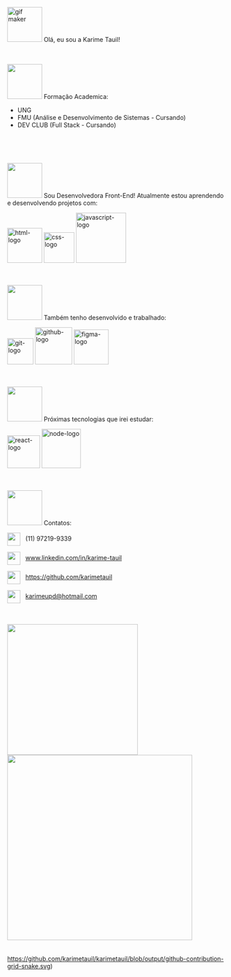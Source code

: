 <a href="https://picasion.com/" title="gif maker"><img src="https://i.picasion.com/pic92/26b49378ca1d64c6b17f077c964aad01.gif" border="0" alt="gif maker" width=80px></a> Olá, eu sou a Karime Tauil! 
<br>
<br>
<br>

<img src="https://user-images.githubusercontent.com/106276964/195896682-7d916f81-2c6f-4529-8484-404e941c5b45.png" width=80px> Formação Academica:
- UNG 
- FMU (Análise e Desenvolvimento de Sistemas - Cursando)
- DEV CLUB (Full Stack - Cursando)
<br>
<br>
<br>

<img src="https://user-images.githubusercontent.com/106276964/195898090-0b2ec083-58ff-4daa-a6bd-26339074b49d.png" width=80px> Sou Desenvolvedora Front-End! Atualmente estou aprendendo e desenvolvendo projetos com:
 
<img src="https://img.shields.io/badge/HTML5-E34F26?style=for-the-badge&logo=html5&logoColor=white" alt="html-logo" width=80px>  <img src="https://img.shields.io/badge/CSS3-1572B6?style=for-the-badge&logo=css3&logoColor=white" alt="css-logo" width=70px> <img src="https://img.shields.io/badge/JavaScript-323330?style=for-the-badge&logo=javascript&logoColor=F7DF1" alt="javascript-logo" width=115px> 
<br>
<br>
<br>
           
<img src="https://user-images.githubusercontent.com/106276964/196263035-531e51e1-215c-4c0b-9944-5936eaf368de.png" width=80px> Também tenho desenvolvido e trabalhado:
 
<img src="https://img.shields.io/badge/GIT-E44C30?style=for-the-badge&logo=git&logoColor=white" alt="git-logo" width=60px>   <img src="https://img.shields.io/badge/GitHub-100000?style=for-the-badge&logo=github&logoColor=white" alt="github-logo" width=85px>   <img src="https://img.shields.io/badge/figma-%23F24E1E.svg?style=for-the-badge&logo=figma&logoColor=white" alt="figma-logo" width=80px> 
<br>
<br>
<br>

<img src="https://user-images.githubusercontent.com/106276964/196263498-b60d7b2d-ed6b-4d5b-984d-4dcf21586e35.png" width=80px> Próximas tecnologias que irei estudar:

<img src="https://img.shields.io/badge/React-20232A?style=for-the-badge&logo=react&logoColor=61DAFB" alt="react-logo" width=75px>   <img src="https://img.shields.io/badge/Node.js-43853D?style=for-the-badge&logo=node.js&logoColor=white" alt="node-logo" width=90px>
<br>
<br>
<br>
 
<img src="https://user-images.githubusercontent.com/106276964/195898939-cf1c2f46-15bd-4c94-9e2a-d5145a37cbd2.png" width=80px>  Contatos:      
          
<img align="center" src="https://user-images.githubusercontent.com/106276964/195896080-f3d5e56e-9293-4fa7-bd2b-5cfe7c025424.png" width=30px> &nbsp; (11) 97219-9339
      
<img align="center" src="https://user-images.githubusercontent.com/106276964/195895060-cf3039bb-2705-4fbb-868a-7bb9bc0a3258.png" width=30px> &nbsp; www.linkedin.com/in/karime-tauil

<img align="center" src="https://user-images.githubusercontent.com/106276964/195895542-8031f22d-4a6f-4aaa-8d14-7d09a4c82302.png" width=30px> &nbsp; https://github.com/karimetauil

<img align="center" src="https://user-images.githubusercontent.com/106276964/195898528-ddc8534a-47e2-4f1a-affb-18ed77d7214f.png" width=30px> &nbsp; karimeupd@hotmail.com
<br>
<br>
<br>

<img src="https://github-readme-stats.vercel.app/api/top-langs/?username=karimetauil&layout=compact)](https://github.com/anuraghazra/github-readme-stats" width="300px"><img src="https://github-readme-stats.vercel.app/api?username=karimetauil&show_icons=true&theme=radical" width="425px" align-items="center">
<br>
<br>
<br>
https://github.com/karimetauil/karimetauil/blob/output/github-contribution-grid-snake.svg)
